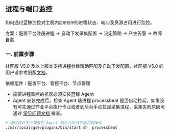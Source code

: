 ## 进程与端口监控

如何通过蓝鲸监控对主机内`应用程序`的进程状态、端口及资源占用进行监控。

方案：配置平台注册进程 → 自动下发采集配置 → 设定策略  → 产生告警 → 故障自愈

### 一. 前置步骤 

社区版 V5.0 及以上版本支持进程参数精确匹配及自动下发配置，社区版 V5.0 的用户请参考旧版[文档]()。

依赖组件：配置平台、管控平台、节点管理

- 需要进程监控的机器必须安装蓝鲸 Agent
- Agent 安装完成后，检查 Agent 端进程 processbeat 是否自动拉起，如果没有可先通过作业平台执行作业或者到后台手动拉起采集进程，采集失败原因可通过 [常见问题文档](5.1/常见问题/SaaS/bk_monitor.md) 排查。

```bash
# 通过作业平台或者在 Agent 端后台执行手动拉起操作
./usr/local/gse/plugins/bin/start.sh  processbeat
```
